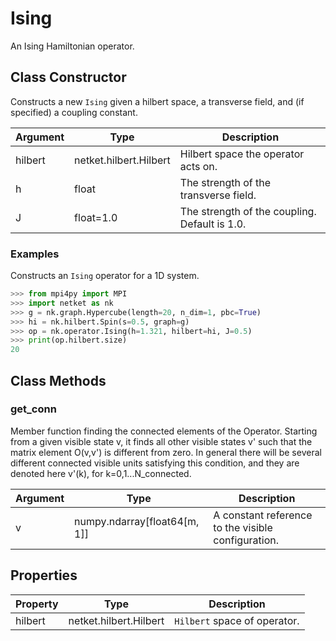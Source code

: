 # Ising
An Ising Hamiltonian operator.

## Class Constructor
Constructs a new ``Ising`` given a hilbert space, a transverse field,
and (if specified) a coupling constant.

|Argument|         Type         |                 Description                 |
|--------|----------------------|---------------------------------------------|
|hilbert |netket.hilbert.Hilbert|Hilbert space the operator acts on.          |
|h       |float                 |The strength of the transverse field.        |
|J       |float=1.0             |The strength of the coupling. Default is 1.0.|

### Examples
Constructs an ``Ising`` operator for a 1D system.

```python
>>> from mpi4py import MPI
>>> import netket as nk
>>> g = nk.graph.Hypercube(length=20, n_dim=1, pbc=True)
>>> hi = nk.hilbert.Spin(s=0.5, graph=g)
>>> op = nk.operator.Ising(h=1.321, hilbert=hi, J=0.5)
>>> print(op.hilbert.size)
20

```



## Class Methods 
### get_conn
Member function finding the connected elements of the Operator. Starting
from a given visible state v, it finds all other visible states v' such
that the matrix element O(v,v') is different from zero. In general there
will be several different connected visible units satisfying this
condition, and they are denoted here v'(k), for k=0,1...N_connected.

|Argument|            Type            |                   Description                    |
|--------|----------------------------|--------------------------------------------------|
|v       |numpy.ndarray[float64[m, 1]]|A constant reference to the visible configuration.|

## Properties

|Property|         Type         |          Description          |
|--------|----------------------|-------------------------------|
|hilbert |netket.hilbert.Hilbert| ``Hilbert`` space of operator.|
